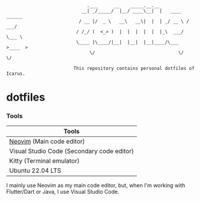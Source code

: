 ```
                              .___      __    _____.__.__
                            __| _/_____/  |__/ ____\__|  |   ____   ______
                           / __ |/  _ \   __\   __\|  |  | _/ __ \ /  ___/
                          / /_/ (  <_> )  |  |  |  |  |  |_\  ___/ \___ \
                          \____ |\____/|__|  |__|  |__|____/\___  >____  >
                               \/                               \/     \/

                         This repository contains personal dotfiles of Icarus.
```

# dotfiles

### Tools

| Tools										 |
|--------------------------------------------|
| [Neovim][] (Main code editor)			     |
| Visual Studio Code (Secondary code editor) |
| Kitty (Terminal emulator)				     |
| Ubuntu 22.04 LTS						     |

I mainly use Neovim as my main code editor, but, when I'm working with Flutter/Dart or Java, I use Visual Studio Code.

[Neovim]: https://github.com/HicaroD/nvim-cfg-lua
